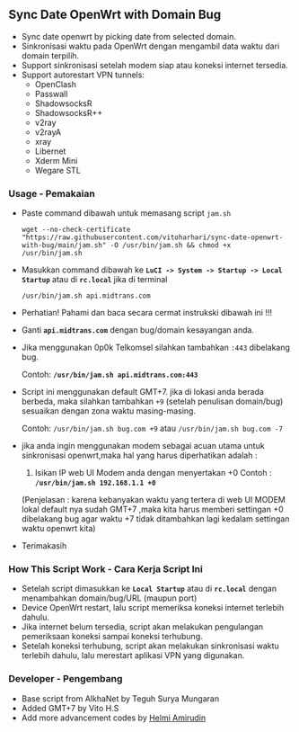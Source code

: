 ## Sync Date OpenWrt with Domain Bug
- Sync date openwrt by picking date from selected domain.
- Sinkronisasi waktu pada OpenWrt dengan mengambil data waktu dari domain terpilih.
- Support sinkronisasi setelah modem siap atau koneksi internet tersedia.
- Support autorestart VPN tunnels:
    - OpenClash
    - Passwall
    - ShadowsocksR
    - ShadowsocksR++
    - v2ray
    - v2rayA
    - xray
    - Libernet
    - Xderm Mini
    - Wegare STL

### Usage - Pemakaian
- Paste command dibawah untuk memasang script ``jam.sh``

    ```
    wget --no-check-certificate "https://raw.githubusercontent.com/vitoharhari/sync-date-openwrt-with-bug/main/jam.sh" -O /usr/bin/jam.sh && chmod +x /usr/bin/jam.sh
    ```
- Masukkan command dibawah ke **``LuCI -> System -> Startup -> Local Startup``** atau di **``rc.local``** jika di terminal

    ```
    /usr/bin/jam.sh api.midtrans.com 
    ```
- Perhatian! Pahami dan baca secara cermat instrukski dibawah ini !!!

- Ganti **``api.midtrans.com``** dengan bug/domain kesayangan anda.
- Jika menggunakan 0p0k Telkomsel silahkan tambahkan ``:443`` dibelakang bug.
    
    Contoh: **``/usr/bin/jam.sh api.midtrans.com:443``**

- Script ini menggunakan default GMT+7. jika di lokasi anda berada berbeda, maka silahkan tambahkan ```+9``` (setelah penulisan domain/bug) sesuaikan dengan zona waktu masing-masing. 
    
    Contoh: ```/usr/bin/jam.sh bug.com +9```  atau ```/usr/bin/jam.sh bug.com -7```    
- jika anda ingin menggunakan modem sebagai acuan utama untuk sinkronisasi openwrt,maka hal yang harus diperhatikan adalah :
    1. Isikan IP web UI Modem anda dengan menyertakan +0
    Contoh : **``/usr/bin/jam.sh 192.168.1.1 +0``**

     (Penjelasan : karena kebanyakan waktu yang tertera di web UI MODEM lokal default nya sudah GMT+7 ,maka kita harus memberi settingan +0 dibelakang bug agar waktu +7 tidak ditambahkan lagi kedalam settingan waktu openwrt kita)
- Terimakasih 

### How This Script Work - Cara Kerja Script Ini
- Setelah script dimasukkan ke **``Local Startup``** atau di **``rc.local``** dengan menambahkan domain/bug/URL (maupun port)
- Device OpenWrt restart, lalu script memeriksa koneksi internet terlebih dahulu.
- Jika internet belum tersedia, script akan melakukan pengulangan pemeriksaan koneksi sampai koneksi terhubung.
- Setelah koneksi terhubung, script akan melakukan sinkronisasi waktu terlebih dahulu, lalu merestart aplikasi VPN yang digunakan.

### Developer - Pengembang
- Base script from AlkhaNet by Teguh Surya Mungaran
- Added GMT+7 by Vito H.S
- Add more advancement codes by [Helmi Amirudin](https://helmiau.com)

